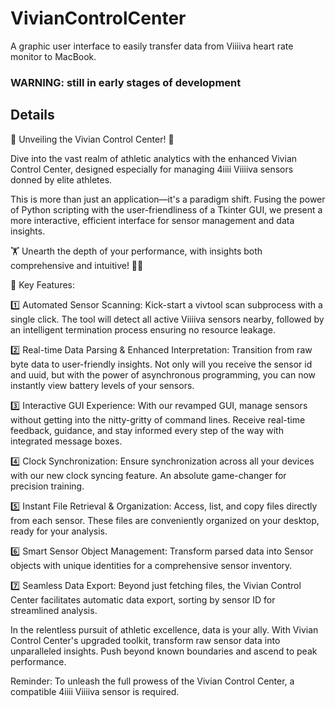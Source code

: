 # VivianControlCenter
A graphic user interface to easily transfer data from Viiiiva heart rate monitor to MacBook.

### WARNING: still in early stages of development

## Details
🚀 Unveiling the Vivian Control Center! 🚀

Dive into the vast realm of athletic analytics with the enhanced Vivian Control Center, designed especially for managing 4iiii Viiiiva sensors donned by elite athletes.

This is more than just an application—it's a paradigm shift. Fusing the power of Python scripting with the user-friendliness of a Tkinter GUI, we present a more interactive, efficient interface for sensor management and data insights.

🏋️ Unearth the depth of your performance, with insights both comprehensive and intuitive! 🏋️‍♀️

🔑 Key Features:

1️⃣ Automated Sensor Scanning: Kick-start a vivtool scan subprocess with a single click. The tool will detect all active Viiiiva sensors nearby, followed by an intelligent termination process ensuring no resource leakage.

2️⃣ Real-time Data Parsing & Enhanced Interpretation: Transition from raw byte data to user-friendly insights. Not only will you receive the sensor id and uuid, but with the power of asynchronous programming, you can now instantly view battery levels of your sensors.

3️⃣ Interactive GUI Experience: With our revamped GUI, manage sensors without getting into the nitty-gritty of command lines. Receive real-time feedback, guidance, and stay informed every step of the way with integrated message boxes.

4️⃣ Clock Synchronization: Ensure synchronization across all your devices with our new clock syncing feature. An absolute game-changer for precision training.

5️⃣ Instant File Retrieval & Organization: Access, list, and copy files directly from each sensor. These files are conveniently organized on your desktop, ready for your analysis.

6️⃣ Smart Sensor Object Management: Transform parsed data into Sensor objects with unique identities for a comprehensive sensor inventory.

7️⃣ Seamless Data Export: Beyond just fetching files, the Vivian Control Center facilitates automatic data export, sorting by sensor ID for streamlined analysis.

In the relentless pursuit of athletic excellence, data is your ally. With Vivian Control Center's upgraded toolkit, transform raw sensor data into unparalleled insights. Push beyond known boundaries and ascend to peak performance.

Reminder: To unleash the full prowess of the Vivian Control Center, a compatible 4iiii Viiiiva sensor is required.
